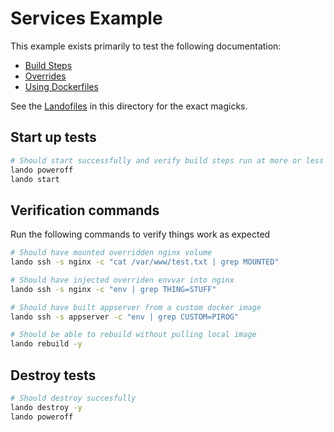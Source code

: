 Services Example
================

This example exists primarily to test the following documentation:

* [Build Steps](http://docs.devwithlando.io/config/services.html#build-steps)
* [Overrides](http://docs.devwithlando.io/config/services.html#overrides)
* [Using Dockerfiles](http://docs.devwithlando.io/config/services.html#using-dockerfiles)

See the [Landofiles](http://docs.devwithlando.io/config/lando.html) in this directory for the exact magicks.

Start up tests
--------------

```bash
# Should start successfully and verify build steps run at more or less the right times
lando poweroff
lando start
```

Verification commands
---------------------

Run the following commands to verify things work as expected

```bash
# Should have mounted overridden nginx volume
lando ssh -s nginx -c "cat /var/www/test.txt | grep MOUNTED"

# Should have injected overriden envvar into nginx
lando ssh -s nginx -c "env | grep THING=STUFF"

# Should have built appserver from a custom docker image
lando ssh -s appserver -c "env | grep CUSTOM=PIROG"

# Should be able to rebuild without pulling local image
lando rebuild -y
```

Destroy tests
-------------

```bash
# Should destroy succesfully
lando destroy -y
lando poweroff
```

